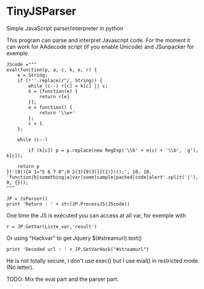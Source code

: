 # TinyJSParser
Simple JavaScript parser/interpreter in python

This program can parse and interpret Javascript code. For the moment it can work for AAdecode script (if you enable Unicode) and JSunpacker for exemple.

```
JScode ="""
eval(function(p, a, c, k, e, r) {
    e = String;
    if (!''.replace(/^/, String)) {
        while (c--) r[c] = k[c] || c;
        k = [function(e) {
            return r[e]
        }];
        e = function() {
            return '\\w+'
        };
        c = 1
    };

    while (c--)

        if (k[c]) p = p.replace(new RegExp('\\b' + e(c) + '\\b', 'g'), k[c]);

    return p
}('(0(){4 1="5 6 7 8";0 2(3){9(3)}2(1)})();', 10, 10, 'function|b|something|a|var|some|sample|packed|code|alert'.split('|'), 0, {}));
"""

JP = JsParser()
print 'Return : ' + str(JP.ProcessJS(JScode))
```

One time the JS is executed you can access at all var, for exemple with
```
r = JP.GetVar(Liste_var,'result')
```

Or using "Hackvar" to get Jquery $(#streamurl).text()
```
print 'Decoded url : ' + JP.GetVarHack("#streamurl")
```

He is not totally secure, I don't use exec() but I use eval() in restricted mode (No letter).

TODO:
Mix the eval part and the parser part.

